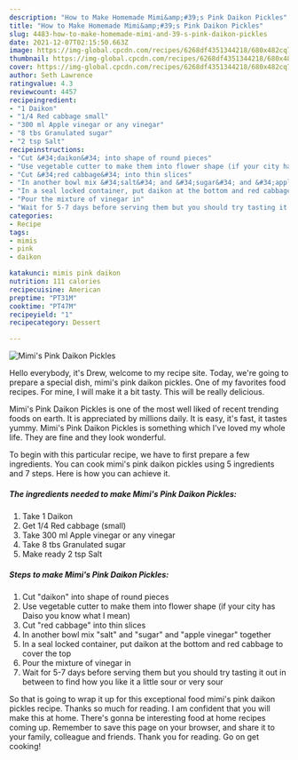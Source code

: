 ```yaml
---
description: "How to Make Homemade Mimi&amp;#39;s Pink Daikon Pickles"
title: "How to Make Homemade Mimi&amp;#39;s Pink Daikon Pickles"
slug: 4483-how-to-make-homemade-mimi-and-39-s-pink-daikon-pickles
date: 2021-12-07T02:15:50.663Z
image: https://img-global.cpcdn.com/recipes/6268df4351344218/680x482cq70/mimis-pink-daikon-pickles-recipe-main-photo.jpg
thumbnail: https://img-global.cpcdn.com/recipes/6268df4351344218/680x482cq70/mimis-pink-daikon-pickles-recipe-main-photo.jpg
cover: https://img-global.cpcdn.com/recipes/6268df4351344218/680x482cq70/mimis-pink-daikon-pickles-recipe-main-photo.jpg
author: Seth Lawrence
ratingvalue: 4.3
reviewcount: 4457
recipeingredient:
- "1 Daikon"
- "1/4 Red cabbage small"
- "300 ml Apple vinegar or any vinegar"
- "8 tbs Granulated sugar"
- "2 tsp Salt"
recipeinstructions:
- "Cut &#34;daikon&#34; into shape of round pieces"
- "Use vegetable cutter to make them into flower shape (if your city has Daiso you know what I mean)"
- "Cut &#34;red cabbage&#34; into thin slices"
- "In another bowl mix &#34;salt&#34; and &#34;sugar&#34; and &#34;apple vinegar&#34; together"
- "In a seal locked container, put daikon at the bottom and red cabbage to cover the top"
- "Pour the mixture of vinegar in"
- "Wait for 5-7 days before serving them but you should try tasting it out in between to find how you like it a little sour or very sour"
categories:
- Recipe
tags:
- mimis
- pink
- daikon

katakunci: mimis pink daikon 
nutrition: 111 calories
recipecuisine: American
preptime: "PT31M"
cooktime: "PT47M"
recipeyield: "1"
recipecategory: Dessert

---
```



![Mimi&#39;s Pink Daikon Pickles](https://img-global.cpcdn.com/recipes/6268df4351344218/680x482cq70/mimis-pink-daikon-pickles-recipe-main-photo.jpg)

Hello everybody, it's Drew, welcome to my recipe site. Today, we're going to prepare a special dish, mimi&#39;s pink daikon pickles. One of my favorites food recipes. For mine, I will make it a bit tasty. This will be really delicious.



Mimi&#39;s Pink Daikon Pickles is one of the most well liked of recent trending foods on earth. It is appreciated by millions daily. It is easy, it's fast, it tastes yummy. Mimi&#39;s Pink Daikon Pickles is something which I've loved my whole life. They are fine and they look wonderful.


To begin with this particular recipe, we have to first prepare a few ingredients. You can cook mimi&#39;s pink daikon pickles using 5 ingredients and 7 steps. Here is how you can achieve it.

<!--inarticleads1-->

##### The ingredients needed to make Mimi&#39;s Pink Daikon Pickles:

1. Take 1 Daikon
1. Get 1/4 Red cabbage (small)
1. Take 300 ml Apple vinegar or any vinegar
1. Take 8 tbs Granulated sugar
1. Make ready 2 tsp Salt




<!--inarticleads2-->

##### Steps to make Mimi&#39;s Pink Daikon Pickles:

1. Cut &#34;daikon&#34; into shape of round pieces
1. Use vegetable cutter to make them into flower shape (if your city has Daiso you know what I mean)
1. Cut &#34;red cabbage&#34; into thin slices
1. In another bowl mix &#34;salt&#34; and &#34;sugar&#34; and &#34;apple vinegar&#34; together
1. In a seal locked container, put daikon at the bottom and red cabbage to cover the top
1. Pour the mixture of vinegar in
1. Wait for 5-7 days before serving them but you should try tasting it out in between to find how you like it a little sour or very sour




So that is going to wrap it up for this exceptional food mimi&#39;s pink daikon pickles recipe. Thanks so much for reading. I am confident that you will make this at home. There's gonna be interesting food at home recipes coming up. Remember to save this page on your browser, and share it to your family, colleague and friends. Thank you for reading. Go on get cooking!
